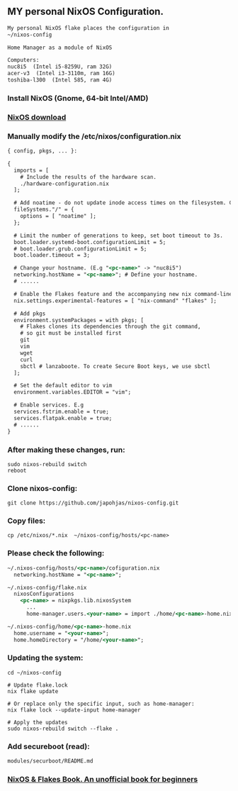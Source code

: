 ## MY personal NixOS Configuration.
```htm
My personal NixOS flake places the configuration in
~/nixos-config

Home Manager as a module of NixOS

Computers:
nuc8i5  (Intel i5-8259U, ram 32G)
acer-v3  (Intel i3-3110m, ram 16G)
toshiba-l300  (Intel 585, ram 4G)

```
### Install NixOS (Gnome, 64-bit Intel/AMD)
### [NixOS download](https://nixos.org/download/)

### Manually modify the /etc/nixos/configuration.nix
```htm
{ config, pkgs, ... }:

{
  imports = [
    # Include the results of the hardware scan.
    ./hardware-configuration.nix
  ];

  # Add noatime - do not update inode access times on the filesystem. Can help performance.
  fileSystems."/" = { 
    options = [ "noatime" ];
  };

  # Limit the number of generations to keep, set boot timeout to 3s.
  boot.loader.systemd-boot.configurationLimit = 5;
  # boot.loader.grub.configurationLimit = 5;
  boot.loader.timeout = 3;

  # Change your hostname. (E.g "<pc-name>" -> "nuc8i5")
  networking.hostName = "<pc-name>"; # Define your hostname.
  # ......  

  # Enable the Flakes feature and the accompanying new nix command-line tool
  nix.settings.experimental-features = [ "nix-command" "flakes" ];

  # Add pkgs
  environment.systemPackages = with pkgs; [
    # Flakes clones its dependencies through the git command,
    # so git must be installed first
    git
    vim
    wget
    curl
    sbctl # lanzaboote. To create Secure Boot keys, we use sbctl
  ];

  # Set the default editor to vim
  environment.variables.EDITOR = "vim";

  # Enable services. E.g
  services.fstrim.enable = true;
  services.flatpak.enable = true;
  # ......
}
```
### After making these changes, run:
```console
sudo nixos-rebuild switch
reboot
```

### Clone nixos-config:
```console
git clone https://github.com/japohjas/nixos-config.git
```

### Copy files:
```console
cp /etc/nixos/*.nix  ~/nixos-config/hosts/<pc-name>
```

### Please check the following:
```htm
~/.nixos-config/hosts/<pc-name>/cofiguration.nix
  networking.hostName = "<pc-name>";

~/.nixos-config/flake.nix
  nixosConfigurations
    <pc-name> = nixpkgs.lib.nixosSystem 
      ...
      home-manager.users.<your-name> = import ./home/<pc-name>-home.nix;   

~/.nixos-config/home/<pc-name>-home.nix
  home.username = "<your-name>";
  home.homeDirectory = "/home/<your-name>";
```

### Updating the system:
```console
cd ~/nixos-config

# Update flake.lock
nix flake update

# Or replace only the specific input, such as home-manager:
nix flake lock --update-input home-manager

# Apply the updates
sudo nixos-rebuild switch --flake .
```

### Add secureboot (read):
```htm
modules/securboot/README.md
```


### [NixOS & Flakes Book. An unofficial book for beginners](https://nixos-and-flakes.thiscute.world/)
